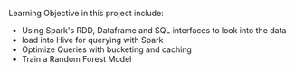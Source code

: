 Learning Objective in this project include:
* Using Spark's RDD, Dataframe and SQL interfaces to look into the data
* load into Hive for querying with Spark
* Optimize Queries with bucketing and caching
* Train a Random Forest Model

